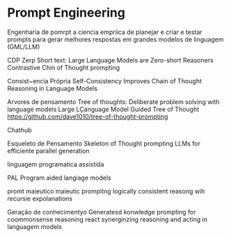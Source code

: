 # Prompt Engineering

Engenharia de pomrpt a ciencia empriica de planejar e criar e testar prompts para gerar melhores respostas em grandes modelos de linguagem (GML/LLM)


CDP Zerp Short
text: Large Language Models are Zero-short Reasoners
Contrastive Chin of Thought prompting

Consist~encia Própria
Self-Consistency Improves Chain of Thought Reasoning in Language Models

Arvores de pensamento
Tree of thoughts: Deliberate problem solving with language models
Large LÇanguage Model Guided Tree of Thought
https://github.com/dave1010/tree-of-thought-prompting

Chathub

Esqueleto de Pensamento
Skeleton of Thought prompting LLMs for efficiente parallel generation


linguagem programatica assistida

PAL Program aided langiage models

promt maieutico 
maieutic prompitng logically consistent reasong wih recursie expolanations

Geração de conhecimentyo
Generatesd konwledge prompting for coommonsense reasoning
react synerginzing reasoning and acting in languagem models 

